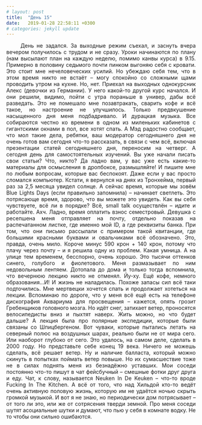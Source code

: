 ```yaml
---
# layout: post
title:  "День 15"
date:   2019-01-28 22:58:11 +0300
# categories: jekyll update
---
```


<div style="text-align: justify">

&nbsp;&nbsp;&nbsp;&nbsp;
День не задался. За выходные режим съехал, и заснуть вчера вечером получилось с трудом и не сразу. Уроки начинаются по плану (нам высылают план на каждую неделю, помимо канвы курса) в 9.15. Примерно в половину седьмого почти пинком выгоняю себя с кровати. Это стоит мне нечеловеческих усилий. Но убеждаю себя тем, что в этом время никто не встаёт – могу спокойно со сложными щами проводить утром на кухне. Но, нет. Приехал на выходных однокурсник Алекс (девочки из Германии). У него какой-то другой курс начался. И они решили, видимо, пойти с утра пораньше в универ, дабы всё разведать. Это не помешало мне позавтракать, сварить кофе и всё такое, но настроение не улучшилось. Только предвкушение насыщенного дня меня подбадривало. И дурацкая музыка. Все собираются честно ко времени в одном из миленьких кабинетов с гигантскими окнами в пол, все хотят спать. А Мэд радостно сообщает, что мол такие дела, ребятки, ваш модератор сегодняшнего дня не очень готов вам сегодня что-то рассказать, в связи с чем всё, включая презентации статей сегодняшнего дня, переносим на четверг. А сегодня день для самостоятельных изучений. Вы уже начали писать свои статьи? Что, никто? Да ладно вам, у вас уже есть какие-то материалы для осмысления в дропбоксе, размышляйте! И пишите мне по любым вопросам, которые вас беспокоят. Даже если у вас просто сломался компьютер. Кстати, я вернулся на днях из Тронхейма, первый раз за 2,5 месяца увидел солнце. А сейчас время, которые мы зовём Blue Lights Days (если правильно запомнила) – начинает светлеть. Это потрясающе время, здорово, что вы можете это увидеть. Как вы себя чувствуете, всё ли в порядке? Всё, small talk осуществлён – идите и работайте. Ахч. Ладно, время оплатить взнос семестровый. Девушка с ресепшена меня отправляет на почту, отдельно показав на распечатанном листке, где именно мой ID, а где реквизиты банка. При том, что они письмо рассылали с примером такой квитанции, где большими красными буквами и овальчиками всё обозначено. Это, правда, очень мило. Короче минус 590 крон + 140 крон, потому что плачу через почту – и я решила одну из проблем. Какая умница. А на улице тем временем, бесспорно, очень хорошо. Это тысячи оттенков синего, голубого и фиолетового. Меня размазывает по ним недовольным лентяем. Дотопала до дома и только тогда вспомнила, что вечернюю лекцию никто не отменял. Йу-ху. Ещё кофе, немного образования…И! И жизнь не наладилась. Похоже запасы сил всё таки подточились.  Мне мертвецки хочется спать и продолжает хотеться на лекции. Вспоминаю по дороге, что у меня всё ещё есть на телефоне дискография Аквариума для просвещения – кажется, опять грозит Гребенщиков головного мозга. Но идёт снег, затихает ветер, проносятся велосипедисты вниз и пыхтят наверх. Жить можно, но что будет дальше? А лекция была про полярные экспедиции, которые были связаны со Шпицбергеном. Вот чуваки, которые пытались летать на северный полюс на воздушных шарах, реально были не от мира сего. Или наоборот глубоко от сего. Это удалось, на самом деле, сделать в 2000 году. Но представьте себе конец 19 века. Ничего не можешь сделать, всё решает ветер. Ну и наличие балласта, который можно скинуть в попытках поймать ветер повыше. Но их сумасшествие тоже не в силах поднять меня из безнадёжно уставших. Мои соседи постоянно что-то пишут в чат фейсбучный – смешные фотки друг друга и еду. Чат, к слову, называется Neuken In De Keuken – что-то вроде Fucking In The Kitchen. А всё от того, что над Хильдой кто-то ведёт очень активную половую жизнь, которую им не удаётся ночью скрыть громкой музыкой. И вот я не знаю, но периодически дом потрясывает – от того ли это, или же от сотрясения тверди земной. Про меня соседи шутят асоциальные шутки и думают, что пью у себя в комнате водку. Не то чтобы они сильно ошибаются.
</div>

<div class="container">
  <div class="image-gallery">
    <div class="column">
      <div class="image-item">
        <img src="{{site.baseurl}}/assets/images/73.png" alt="" />
        <div class="overlay"><span></span></div>
      </div>
      <div class="image-item">
        <img src="{{site.baseurl}}/assets/images/75.png" alt="" />
        <div class="overlay"><span></span></div>
      </div>
      <div class="image-item">
        <img src="{{site.baseurl}}/assets/images/77.png" alt="" />
        <div class="overlay"><span></span></div>
      </div>
      <div class="image-item">
        <img src="{{site.baseurl}}/assets/images/79.png" alt="" />
        <div class="overlay"><span></span></div>
      </div>
    </div>
    <div class="column">
      <div class="image-item">
        <img src="{{site.baseurl}}/assets/images/74.png" alt="" />
        <div class="overlay"><span></span></div>
      </div>
      <div class="image-item">
        <img src="{{site.baseurl}}/assets/images/76.png" alt="" />
        <div class="overlay"><span></span></div>
      </div>
      <div class="image-item">
        <img src="{{site.baseurl}}/assets/images/78.png" alt="" />
        <div class="overlay"><span></span></div>
      </div>
      <div class="image-item">
        <img src="{{site.baseurl}}/assets/images/80.png" alt="" />
        <div class="overlay"><span></span></div>
      </div>
    </div>
  </div>
</div>

